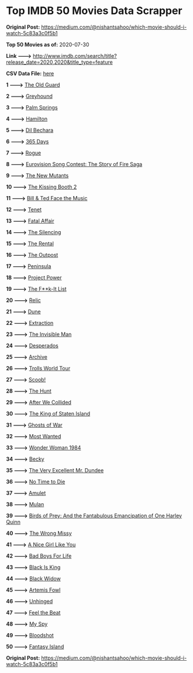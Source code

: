 # Top IMDB 50 Movies Data Scrapper

**Original Post:** https://medium.com/@nishantsahoo/which-movie-should-i-watch-5c83a3c0f5b1

**Top 50 Movies as of:** 2020-07-30

**Link --->** http://www.imdb.com/search/title?release_date=2020,2020&title_type=feature

**CSV Data File:** [here](/Data/data.csv)

**1 --->** [The Old Guard](https://www.imdb.com/title/tt7556122/?ref_=adv_li_tt)

**2 --->** [Greyhound](https://www.imdb.com/title/tt6048922/?ref_=adv_li_tt)

**3 --->** [Palm Springs](https://www.imdb.com/title/tt9484998/?ref_=adv_li_tt)

**4 --->** [Hamilton](https://www.imdb.com/title/tt8503618/?ref_=adv_li_tt)

**5 --->** [Dil Bechara](https://www.imdb.com/title/tt8110330/?ref_=adv_li_tt)

**6 --->** [365 Days](https://www.imdb.com/title/tt10886166/?ref_=adv_li_tt)

**7 --->** [Rogue](https://www.imdb.com/title/tt11576124/?ref_=adv_li_tt)

**8 --->** [Eurovision Song Contest: The Story of Fire Saga](https://www.imdb.com/title/tt8580274/?ref_=adv_li_tt)

**9 --->** [The New Mutants](https://www.imdb.com/title/tt4682266/?ref_=adv_li_tt)

**10 --->** [The Kissing Booth 2](https://www.imdb.com/title/tt9784456/?ref_=adv_li_tt)

**11 --->** [Bill & Ted Face the Music](https://www.imdb.com/title/tt1086064/?ref_=adv_li_tt)

**12 --->** [Tenet](https://www.imdb.com/title/tt6723592/?ref_=adv_li_tt)

**13 --->** [Fatal Affair](https://www.imdb.com/title/tt11057594/?ref_=adv_li_tt)

**14 --->** [The Silencing](https://www.imdb.com/title/tt7149730/?ref_=adv_li_tt)

**15 --->** [The Rental](https://www.imdb.com/title/tt10003008/?ref_=adv_li_tt)

**16 --->** [The Outpost](https://www.imdb.com/title/tt3833480/?ref_=adv_li_tt)

**17 --->** [Peninsula](https://www.imdb.com/title/tt8850222/?ref_=adv_li_tt)

**18 --->** [Project Power](https://www.imdb.com/title/tt7550000/?ref_=adv_li_tt)

**19 --->** [The F**k-It List](https://www.imdb.com/title/tt8145202/?ref_=adv_li_tt)

**20 --->** [Relic](https://www.imdb.com/title/tt9072352/?ref_=adv_li_tt)

**21 --->** [Dune](https://www.imdb.com/title/tt1160419/?ref_=adv_li_tt)

**22 --->** [Extraction](https://www.imdb.com/title/tt8936646/?ref_=adv_li_tt)

**23 --->** [The Invisible Man](https://www.imdb.com/title/tt1051906/?ref_=adv_li_tt)

**24 --->** [Desperados](https://www.imdb.com/title/tt1545304/?ref_=adv_li_tt)

**25 --->** [Archive](https://www.imdb.com/title/tt6882604/?ref_=adv_li_tt)

**26 --->** [Trolls World Tour](https://www.imdb.com/title/tt6587640/?ref_=adv_li_tt)

**27 --->** [Scoob!](https://www.imdb.com/title/tt3152592/?ref_=adv_li_tt)

**28 --->** [The Hunt](https://www.imdb.com/title/tt8244784/?ref_=adv_li_tt)

**29 --->** [After We Collided](https://www.imdb.com/title/tt10362466/?ref_=adv_li_tt)

**30 --->** [The King of Staten Island](https://www.imdb.com/title/tt9686708/?ref_=adv_li_tt)

**31 --->** [Ghosts of War](https://www.imdb.com/title/tt6508228/?ref_=adv_li_tt)

**32 --->** [Most Wanted](https://www.imdb.com/title/tt1656177/?ref_=adv_li_tt)

**33 --->** [Wonder Woman 1984](https://www.imdb.com/title/tt7126948/?ref_=adv_li_tt)

**34 --->** [Becky](https://www.imdb.com/title/tt10314450/?ref_=adv_li_tt)

**35 --->** [The Very Excellent Mr. Dundee](https://www.imdb.com/title/tt8560172/?ref_=adv_li_tt)

**36 --->** [No Time to Die](https://www.imdb.com/title/tt2382320/?ref_=adv_li_tt)

**37 --->** [Amulet](https://www.imdb.com/title/tt8332802/?ref_=adv_li_tt)

**38 --->** [Mulan](https://www.imdb.com/title/tt4566758/?ref_=adv_li_tt)

**39 --->** [Birds of Prey: And the Fantabulous Emancipation of One Harley Quinn](https://www.imdb.com/title/tt7713068/?ref_=adv_li_tt)

**40 --->** [The Wrong Missy](https://www.imdb.com/title/tt9619798/?ref_=adv_li_tt)

**41 --->** [A Nice Girl Like You](https://www.imdb.com/title/tt3278540/?ref_=adv_li_tt)

**42 --->** [Bad Boys For Life](https://www.imdb.com/title/tt1502397/?ref_=adv_li_tt)

**43 --->** [Black Is King](https://www.imdb.com/title/tt12607910/?ref_=adv_li_tt)

**44 --->** [Black Widow](https://www.imdb.com/title/tt3480822/?ref_=adv_li_tt)

**45 --->** [Artemis Fowl](https://www.imdb.com/title/tt3089630/?ref_=adv_li_tt)

**46 --->** [Unhinged](https://www.imdb.com/title/tt10059518/?ref_=adv_li_tt)

**47 --->** [Feel the Beat](https://www.imdb.com/title/tt10714856/?ref_=adv_li_tt)

**48 --->** [My Spy](https://www.imdb.com/title/tt8242084/?ref_=adv_li_tt)

**49 --->** [Bloodshot](https://www.imdb.com/title/tt1634106/?ref_=adv_li_tt)

**50 --->** [Fantasy Island](https://www.imdb.com/title/tt0983946/?ref_=adv_li_tt)

**Original Post:** https://medium.com/@nishantsahoo/which-movie-should-i-watch-5c83a3c0f5b1
